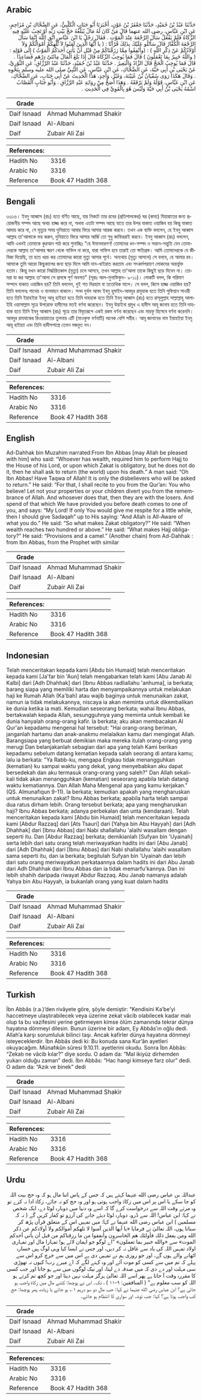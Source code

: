 ## Arabic


<div dir="rtl" lang="ar" style={{fontSize:'larger',backgroundColor:'#f8f9fa',padding:20}}>
حَدَّثَنَا عَبْدُ بْنُ حُمَيْدٍ، حَدَّثَنَا جَعْفَرُ بْنُ عَوْنٍ، أَخْبَرَنَا أَبُو جَنَابٍ الْكَلْبِيُّ، عَنِ الضَّحَّاكِ بْنِ مُزَاحِمٍ، عَنِ ابْنِ عَبَّاسٍ، رضى الله عنهما قَالَ مَنْ كَانَ لَهُ مَالٌ يُبَلِّغُهُ حَجَّ بَيْتِ رَبِّهِ أَوْ تَجِبُ عَلَيْهِ فِيهِ الزَّكَاةُ فَلَمْ يَفْعَلْ سَأَلَ الرَّجْعَةَ عِنْدَ الْمَوْتِ ‏.‏ فَقَالَ رَجُلٌ يَا ابْنَ عَبَّاسٍ اتَّقِ اللَّهَ إِنَّمَا سَأَلَ الرَّجْعَةَ الْكُفَّارُ قَالَ سَأَتْلُو عَلَيْكَ بِذَلِكَ قُرْآنًا ‏:‏ ‏(‏ يا أَيُّهَا الَّذِينَ آمَنُوا لاَ تُلْهِكُمْ أَمْوَالُكُمْ وَلاَ أَوْلاَدُكُمْ عَنْ ذِكْرِ اللَّهِ ‏)‏ ‏:‏ ‏(‏وأَنْفِقُوا مِمَّا رَزَقْنَاكُمْ مِنْ قَبْلِ أَنْ يَأْتِيَ أَحَدَكُمُ الْمَوْتُ ‏)‏ إِلَى قَوْلِهِ ‏:‏ ‏(‏ واللَّهُ خَبِيرٌ بِمَا تَعْمَلُونَ ‏)‏ قَالَ فَمَا يُوجِبُ الزَّكَاةَ قَالَ إِذَا بَلَغَ الْمَالُ مِائَتَىْ دِرْهَمٍ فَصَاعِدًا ‏.‏ قَالَ فَمَا يُوجِبُ الْحَجَّ قَالَ الزَّادُ وَالْبَعِيرُ ‏.‏ حَدَّثَنَا عَبْدُ بْنُ حُمَيْدٍ، حَدَّثَنَا عَبْدُ الرَّزَّاقِ، عَنِ الثَّوْرِيِّ، عَنْ يَحْيَى بْنِ أَبِي حَيَّةَ، عَنِ الضَّحَّاكِ، عَنِ ابْنِ عَبَّاسٍ، عَنِ النَّبِيِّ صلى الله عليه وسلم بِنَحْوِهِ ‏.‏ وَقَالَ هَكَذَا رَوَى سُفْيَانُ بْنُ عُيَيْنَةَ، وَغَيْرُ، وَاحِدٍ، هَذَا الْحَدِيثَ عَنْ أَبِي جَنَابٍ، عَنِ الضَّحَّاكِ، عَنِ ابْنِ عَبَّاسٍ، قَوْلُهُ وَلَمْ يَرْفَعْهُ ‏.‏ وَهَذَا أَصَحُّ مِنْ رِوَايَةِ عَبْدِ الرَّزَّاقِ ‏.‏ وَأَبُو جَنَابٍ الْقَصَّابُ اسْمُهُ يَحْيَى بْنُ أَبِي حَيَّةَ وَلَيْسَ هُوَ بِالْقَوِيِّ فِي الْحَدِيثِ ‏.‏
</div>
<div style={{backgroundColor:'#f8f9fa',padding:20, marginBottom: 10}}><table> <thead> <tr> <th>Grade</th> <th></th> </tr> </thead> <tbody> <tr><td>Daif Isnaad</td><td>Ahmad Muhammad Shakir</td></tr><tr><td>Daif Isnaad</td><td>Al-Albani</td></tr><tr><td>Daif</td><td>Zubair Ali Zai</td></tr></tbody></table><table> <thead> <tr> <th>References:</th> <th></th> </tr> </thead> <tbody><tr><td>Hadith No</td><td>3316</td></tr><tr><td>Arabic No</td><td>3316</td></tr><tr><td>Reference</td><td>Book 47 Hadith 368</td></tr></tbody></table></div>

## Bengali


<div dir="ltr" lang="bn" style={{fontSize:'larger',backgroundColor:'#f8f9fa',padding:20}}>
৩৩১৬। ইবনু আব্বাস (রাঃ) হতে বর্ণিত আছে, যার নিকটে তার রবের (প্রতিপালকের) ঘর (কাব্য) যিয়ারাতের জন্য প্রয়োজনীয় সম্পদ আছে অথচ হাজ্জ করে না, অথবা এতটা সম্পদ আছে যাতে তার উপর যাকাত ওয়াজিব হয় কিন্তু যাকাত আদায় করে না, সে মৃত্যুর সময় দুনিয়াতে আবার ফিরে আসার আরজ করবে। তখন এক ব্যক্তি বললেন, হে ইবনু আব্বাস আল্লাহ তা'আলাকে ভয় করুন, দুনিয়াতে ফিরে আসার আর্জি তো শুধু কাফিররাই করবে। ইবনু আব্বাস (রাঃ) বললেন, আমি এখনই তোমাকে কুরআন পাঠ করে শুনাচ্ছিঃ “হে ঈমানদারগণ! তোমাদের ধন-সম্পদ ও সন্তান-সন্তুতি যেন তোমাদেরকে আল্লাহ তা'আলার স্মরণ থেকে গাফিল না করে, যারা গাফিল হবে তারাই তো ক্ষতিগ্রস্ত। আমি তোমাদেরকে যে জীবিকা দিয়েছি, তা হতে খরচ কর তোমাদের কারো মৃত্যু আসার পূর্বে। অন্যথায় (মৃত্যু আসলে) সে বলবে, হে আমার রব। আমাকে তুমি আরো কিছুকালের জন্য ছাড় দিলে আমি দান-খাইরাত করতাম এবং সৎকর্মপরায়ণ লোকদের অন্তর্ভুক্ত হতাম। কিন্তু যখন কারো নিৰ্দ্ধারিতকাল (মৃত্যু) চলে আসবে, তখন আল্লাহ তা'আলা তাকে কিছুই ছাড় দিবেন না। তোমরা যা কর আল্লাহ তা'আলা সে প্রসঙ্গে পূর্ণ অবগত" (সূরাঃ আল-মুনাফিকুন- ৯-১১)। লোকটি বলল, কি পরিমাণ সম্পদে যাকাত ওয়াজিব হয়? তিনি বললেন, দুই শত দিরহাম বা ততোধিক মালে। সে বলল, কিসে হাজ্জ ওয়াজিব হয়? তিনি বললেনঃ পাথেয় ও যানবাহন থাকলে। সনদ দুর্বল আবদ ইবনু হুমাইদ-আবদুর রাযুযাক হতে তিনি সুফিয়ান সাওরী হতে তিনি ইয়াহইয়া ইবনু আবূ হাইয়্যা হতে তিনি দাহহাক হতে তিনি ইবনু আব্বাস (রাঃ) হতে রাসূলুল্লাহ সাল্লাল্লাহু আলাইহি ওয়াসাল্লাম সূত্রে উপরোক্ত হাদীসের মতই বর্ণনা করেছেন। ইবনু উয়াইনা প্রমুখ এ হাদীস আবূ জানাব হতে তিনি দাহহাক হতে তিনি ইবনু আব্বাস (রাঃ) সূত্রে তার বিবৃতরূপে একই রকম বর্ণনা করেছেন এবং মারফু হিসেবে বর্ণনা করেননি। আবদুর রাযযাকের রিওয়ায়াতের তুলনায় এটি (মাওকুফ বর্ণনাটি) অনেক বেশি সহীহ। আবূ জানাবের নাম ইয়াহইয়া ইবনু আবূ হাইয়্যা এবং তিনি হাদীসশাস্ত্রে তেমন মজবুত নন।
</div>
<div style={{backgroundColor:'#f8f9fa',padding:20, marginBottom: 10}}><table> <thead> <tr> <th>Grade</th> <th></th> </tr> </thead> <tbody> <tr><td>Daif Isnaad</td><td>Ahmad Muhammad Shakir</td></tr><tr><td>Daif Isnaad</td><td>Al-Albani</td></tr><tr><td>Daif</td><td>Zubair Ali Zai</td></tr></tbody></table><table> <thead> <tr> <th>References:</th> <th></th> </tr> </thead> <tbody><tr><td>Hadith No</td><td>3316</td></tr><tr><td>Arabic No</td><td>3316</td></tr><tr><td>Reference</td><td>Book 47 Hadith 368</td></tr></tbody></table></div>

## English


<div dir="ltr" lang="en" style={{fontSize:'larger',backgroundColor:'#f8f9fa',padding:20}}>
Ad-Dahhak bin Muzahim narrated:From Ibn Abbas [may Allah be pleased with him] who said: “Whoever has wealth, required him to perform Hajj to the House of his Lord, or upon which Zakat is obligatory, but he does not do it, then he shall ask to return (the world) upon his death.” A man said: “Oh Ibn Abbas! Have Taqwa of Allah! It is only the disbelievers who will be asked to return.” He said: “For that, I shall recite to you from the Qur’an: You who believe! Let not your properties or your children divert you from the remembrance of Allah. And whosever does that, then they are with the losers. And spend of that which We have provided you before death comes to one of you, and says: “My Lord! If only You would give me respite for a little while, then I should give Sadaqah” up to His saying: “And Allah is All-Aware of what you do.” He said: “So what makes Zakat obligatory?” He said: “When wealth reaches two hundred or above.” He said: “What makes Hajj obligatory?” He said: “Provisions and a camel.” (Another chain) from Ad-Dahhak : from Ibn Abbas, from the Prophet with similar
</div>
<div style={{backgroundColor:'#f8f9fa',padding:20, marginBottom: 10}}><table> <thead> <tr> <th>Grade</th> <th></th> </tr> </thead> <tbody> <tr><td>Daif Isnaad</td><td>Ahmad Muhammad Shakir</td></tr><tr><td>Daif Isnaad</td><td>Al-Albani</td></tr><tr><td>Daif</td><td>Zubair Ali Zai</td></tr></tbody></table><table> <thead> <tr> <th>References:</th> <th></th> </tr> </thead> <tbody><tr><td>Hadith No</td><td>3316</td></tr><tr><td>Arabic No</td><td>3316</td></tr><tr><td>Reference</td><td>Book 47 Hadith 368</td></tr></tbody></table></div>

## Indonesian


<div dir="ltr" lang="id" style={{fontSize:'larger',backgroundColor:'#f8f9fa',padding:20}}>
Telah menceritakan kepada kami [Abdu bin Humaid] telah menceritakan kepada kami [Ja'far bin 'Aun] telah mengabarkan telah kami [Abu Janab Al Kalbi] dari [Adh Dhahhak] dari [Ibnu Abbas radliallahu 'anhuma], ia berkata; barang siapa yang memiliki harta dan menyampaikannya untuk melakukan haji ke Rumah Allah (Ka'bah) atau wajib baginya untuk menunaikan zakat, namun ia tidak melakukannya, niscaya ia akan meminta untuk dikembalikan ke dunia ketika ia mati. Kemudian seseorang berkata; wahai Ibnu Abbas, bertakwalah kepada Allah, sesungguhnya yang meminta untuk kembali ke dunia hanyalah orang-orang kafir. Ia berkata; aku akan membacakan Al Qur'an kepadamu mengenai hal tersebut: "Hai orang-orang beriman, janganlah hartamu dan anak-anakmu melalaikan kamu dari mengingat Allah. Barangsiapa yang berbuat demikian maka mereka itulah orang-orang yang merugi Dan belanjakanlah sebagian dari apa yang telah Kami berikan kepadamu sebelum datang kematian kepada salah seorang di antara kamu; lalu ia berkata: "Ya Rabb-ku, mengapa Engkau tidak menangguhkan (kematian) ku sampai waktu yang dekat, yang menyebabkan aku dapat bersedekah dan aku termasuk orang-orang yang saleh?" Dan Allah sekali-kali tidak akan menangguhkan (kematian) seseorang apabila telah datang waktu kematiannya. Dan Allah Maha Mengenal apa yang kamu kerjakan." (QS. Almunafiqun 9-11). Ia berkata; kemudian apakah yang mengharuskan untuk menunaikan zakat? Ibnu Abbas berkata; apabila harta telah sampai dua ratus dirham lebih. Orang tersebut berkata; apa yang mengharuskan haji? Ibnu Abbas berkata; adanya perbekalan dan unta (kendaraan). Telah menceritakan kepada kami [Abdu bin Humaid] telah menceritakan kepada kami [Abdur Razzaq] dari [Ats Tsauri] dari [Yahya bin Abu Hayyah] dari [Adh Dhahhak] dari [Ibnu Abbas] dari Nabi shallallahu 'alaihi wasallam dengan seperti itu. Dan [Abdur Razzaq] berkata; demikianlah [Sufyan bin 'Uyainah] serta lebih dari satu orang telah meriwayatkan hadits ini dari [Abu Janab] dari [Adh Dhahhak] dari [Ibnu Abbas] dari Nabi shallallahu 'alaihi wasallam sama seperti itu, dan ia berkata; begitulah Sufyan bin 'Uyainah dan lebih dari satu orang meriwayatkan perkataannya dalam hadits ini dari Abu Janab dari Adh Dhahhak dari Ibnu Abbas dan ia tidak memarfu'kannya. Dan ini lebih shahih daripada riwayat Abdur Razzaq. Abu Janab namanya adalah Yahya bin Abu Hayyah, ia bukanlah orang yang kuat dalam hadits
</div>
<div style={{backgroundColor:'#f8f9fa',padding:20, marginBottom: 10}}><table> <thead> <tr> <th>Grade</th> <th></th> </tr> </thead> <tbody> <tr><td>Daif Isnaad</td><td>Ahmad Muhammad Shakir</td></tr><tr><td>Daif Isnaad</td><td>Al-Albani</td></tr><tr><td>Daif</td><td>Zubair Ali Zai</td></tr></tbody></table><table> <thead> <tr> <th>References:</th> <th></th> </tr> </thead> <tbody><tr><td>Hadith No</td><td>3316</td></tr><tr><td>Arabic No</td><td>3316</td></tr><tr><td>Reference</td><td>Book 47 Hadith 368</td></tr></tbody></table></div>

## Turkish


<div dir="ltr" lang="tr" style={{fontSize:'larger',backgroundColor:'#f8f9fa',padding:20}}>
İbn Abbâs (r.a.)’den rivâyete göre, şöyle demiştir: “Kendisini Ka’be’yi haccetmeye ulaştırabilecek veya üzerine zekat vâcib olabilecek kadar malı olup ta bu vazifesini yerine getirmeyen kimse ölüm zamanında tekrar dünya hayatına dönmeyi dilesin. Bunun üzerine bir adam, Ey Abbâs’ın oğlu dedi. Allah’a karşı sorumluluk bilinci taşı. Ancak kafirler dünya hayatına dönmeyi isteyeceklerdir. İbn Abbâs dedi ki: Bu konuda sana Kur’ân ayetleri okuyacağım. Münafıkûn sûresi 9.10.11. ayetlerini okudu. Sonra İbn Abbâs: “Zekatı ne vâcib kılar?” diye sordu. O adam da: “Mal ikiyüz dirhemden yukarı olduğu zaman” dedi. İbn Abbâs: “Hac hangi kimseye farz olur” dedi. O adam da: “Azık ve binek” dedi
</div>
<div style={{backgroundColor:'#f8f9fa',padding:20, marginBottom: 10}}><table> <thead> <tr> <th>Grade</th> <th></th> </tr> </thead> <tbody> <tr><td>Daif Isnaad</td><td>Ahmad Muhammad Shakir</td></tr><tr><td>Daif Isnaad</td><td>Al-Albani</td></tr><tr><td>Daif</td><td>Zubair Ali Zai</td></tr></tbody></table><table> <thead> <tr> <th>References:</th> <th></th> </tr> </thead> <tbody><tr><td>Hadith No</td><td>3316</td></tr><tr><td>Arabic No</td><td>3316</td></tr><tr><td>Reference</td><td>Book 47 Hadith 368</td></tr></tbody></table></div>

## Urdu


<div dir="rtl" lang="ur" style={{fontSize:'larger',backgroundColor:'#f8f9fa',padding:20}}>
عبداللہ بن عباس رضی الله عنہما کہتے ہیں کہ جس کے پاس اتنا مال ہو کہ وہ حج بیت اللہ کو جا سکے یا اس پر اس میں زکاۃ واجب ہوتی ہو اور وہ حج کو نہ جائے، زکاۃ ادا نہ کرے تو وہ مرتے وقت اللہ سے درخواست کرے گا کہ اسے وہ دنیا میں دوبارہ لوٹا دے، ایک شخص نے کہا: ابن عباس! اللہ سے ڈرو، دوبارہ لوٹا دیئے جانے کی آرزو تو کفار کریں گے ( نہ کہ مسلمین ) ابن عباس رضی الله عنہما نے کہا: میں تمہیں اس کے متعلق قرآن پڑھ کر سناتا ہوں، اللہ تعالیٰ نے فرمایا «يا أيها الذين آمنوا لا تلهكم أموالكم ولا أولادكم عن ذكر الله ومن يفعل ذلك فأولئك هم الخاسرون وأنفقوا من ما رزقناكم من قبل أن يأتي أحدكم الموت» سے «والله خبير بما تعملون» ”اے لوگو جو ایمان لائے ہو! تمہارا مال اور تمہاری اولاد تمہیں اللہ کی یاد سے غافل نہ کر دیں، اور جس نے ایسا کیا وہی لوگ ہیں خسارہ اٹھانے والے ہوں گے، اور جو روزی ہم نے تمہیں دی ہے اس میں سے خرچ کرو اس سے پہلے کہ تم میں سے کسی کو موت آئے اور وہ کہنے لگے کہ اے میرے رب! کیوں نہ تھوڑی سی مہلت اور دے دی کہ میں صدقہ دے لیتا، اور نیک لوگوں میں سے ہو جاتا اور جب کسی کا مقررہ وقت آ جاتا ہے پھر اسے اللہ تعالیٰ ہرگز مہلت نہیں دیتا اور جو کچھ تم کرتے ہو اللہ کو سب معلوم ہے“ ( المنافقین: ۹-۱۱ ) ، تک۔ اس نے پوچھا: کتنے مال میں زکاۃ واجب ہو جاتی ہے؟ ابن عباس رضی الله عنہما نے کہا: جب مال دو سو درہم ۱؎ ہو جائے یا زیادہ، پھر پوچھا: حج کب واجب ہوتا ہے؟ کہا: جب توشہ اور سواری کا انتظام ہو جائے۔
</div>
<div style={{backgroundColor:'#f8f9fa',padding:20, marginBottom: 10}}><table> <thead> <tr> <th>Grade</th> <th></th> </tr> </thead> <tbody> <tr><td>Daif Isnaad</td><td>Ahmad Muhammad Shakir</td></tr><tr><td>Daif Isnaad</td><td>Al-Albani</td></tr><tr><td>Daif</td><td>Zubair Ali Zai</td></tr></tbody></table><table> <thead> <tr> <th>References:</th> <th></th> </tr> </thead> <tbody><tr><td>Hadith No</td><td>3316</td></tr><tr><td>Arabic No</td><td>3316</td></tr><tr><td>Reference</td><td>Book 47 Hadith 368</td></tr></tbody></table></div>